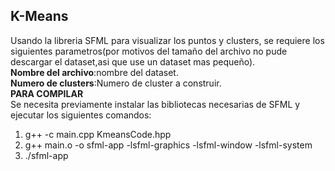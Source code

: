 ## K-Means  
Usando la libreria SFML para visualizar los puntos y clusters, se requiere los siguientes parametros(por motivos del tamaño del archivo no pude descargar el dataset,asi que use un dataset mas pequeño).  
 **Nombre del archivo**:nombre del dataset.  
 **Numero de clusters**:Numero de cluster a construir.  
 **PARA COMPILAR**  
Se necesita previamente instalar las bibliotecas necesarias de SFML y ejecutar los siguientes comandos:  
1. g++ -c main.cpp KmeansCode.hpp  
2. g++ main.o -o sfml-app -lsfml-graphics -lsfml-window -lsfml-system  
3. ./sfml-app
